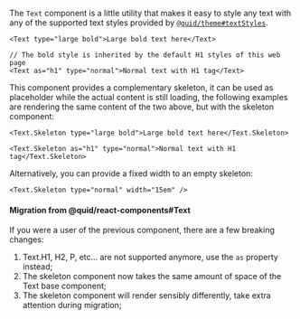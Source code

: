 The `Text` component is a little utility that makes it easy
to style any text with any of the supported text styles provided
by [`@quid/theme#textStyles`](#theme).

```
<Text type="large bold">Large bold text here</Text>
```

```
// The bold style is inherited by the default H1 styles of this web page
<Text as="h1" type="normal">Normal text with H1 tag</Text>
```

This component provides a complementary skeleton, it can be used as placeholder
while the actual content is still loading, the following examples are rendering
the same content of the two above, but with the skeleton component:

```
<Text.Skeleton type="large bold">Large bold text here</Text.Skeleton>
```

```
<Text.Skeleton as="h1" type="normal">Normal text with H1 tag</Text.Skeleton>
```

Alternatively, you can provide a fixed width to an empty skeleton:

```
<Text.Skeleton type="normal" width="15em" />
```

#### Migration from @quid/react-components#Text

If you were a user of the previous component, there are a few breaking changes:

1. Text.H1, H2, P, etc... are not supported anymore, use the `as` property instead;
2. The skeleton component now takes the same amount of space of the Text base component;
3. The skeleton component will render sensibly differently, take extra attention during migration;
